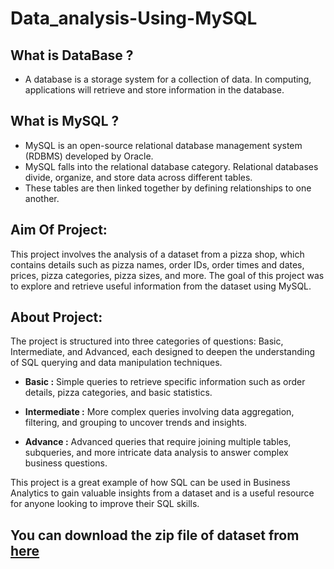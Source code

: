 # Data_analysis-Using-MySQL

## **What is DataBase ?**
- A database is a storage system for a collection of data. In computing, applications will retrieve and store information in the database.
 ## **What is MySQL ?**
 - MySQL is an open-source relational database management system (RDBMS) developed by Oracle.
 - MySQL falls into the relational database category. Relational databases divide, organize, and store data across different tables.
 - These tables are then linked together by defining relationships to one another. 

## **Aim Of Project:**
This project involves the analysis of a dataset from a pizza shop, which contains details such as pizza names, order IDs, order times and dates, prices, pizza categories, pizza sizes, and more. The goal of this project was to explore and retrieve useful information from the dataset using MySQL.

## **About Project:**
The project is structured into three categories of questions: Basic, Intermediate, and Advanced, each designed to deepen the understanding of SQL querying and data manipulation techniques.

- **Basic :** Simple queries to retrieve specific information such as order details, pizza categories, and basic statistics.

- **Intermediate :** More complex queries involving data aggregation, filtering, and grouping to uncover trends and insights.

- **Advance :** Advanced queries that require joining multiple tables, subqueries, and more intricate data analysis to answer complex business questions.

This project is a great example of how SQL can be used in Business Analytics to gain valuable insights from a dataset and is a useful resource for anyone looking to improve their SQL skills.

## **You can download the zip file of dataset from** [here](https://github.com/VanshPanchal0308/Data_analysis-Using-MySQL/blob/main/pizza_sales.zip)


